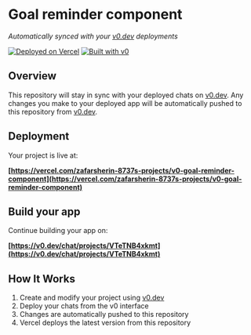 # Goal reminder component

*Automatically synced with your [v0.dev](https://v0.dev) deployments*

[![Deployed on Vercel](https://img.shields.io/badge/Deployed%20on-Vercel-black?style=for-the-badge&logo=vercel)](https://vercel.com/zafarsherin-8737s-projects/v0-goal-reminder-component)
[![Built with v0](https://img.shields.io/badge/Built%20with-v0.dev-black?style=for-the-badge)](https://v0.dev/chat/projects/VTeTNB4xkmt)

## Overview

This repository will stay in sync with your deployed chats on [v0.dev](https://v0.dev).
Any changes you make to your deployed app will be automatically pushed to this repository from [v0.dev](https://v0.dev).

## Deployment

Your project is live at:

**[https://vercel.com/zafarsherin-8737s-projects/v0-goal-reminder-component](https://vercel.com/zafarsherin-8737s-projects/v0-goal-reminder-component)**

## Build your app

Continue building your app on:

**[https://v0.dev/chat/projects/VTeTNB4xkmt](https://v0.dev/chat/projects/VTeTNB4xkmt)**

## How It Works

1. Create and modify your project using [v0.dev](https://v0.dev)
2. Deploy your chats from the v0 interface
3. Changes are automatically pushed to this repository
4. Vercel deploys the latest version from this repository